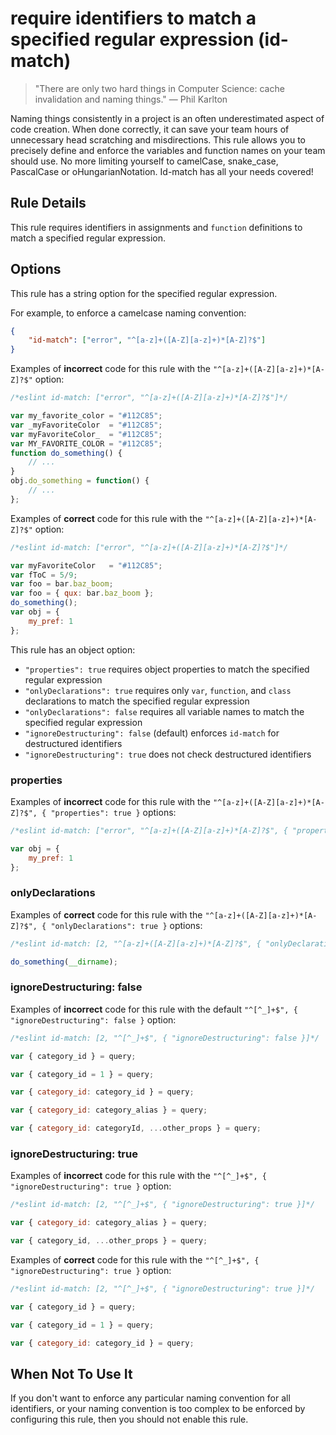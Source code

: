 # require identifiers to match a specified regular expression (id-match)

> "There are only two hard things in Computer Science: cache invalidation and naming things." — Phil Karlton

Naming things consistently in a project is an often underestimated aspect of code creation.
When done correctly, it can save your team hours of unnecessary head scratching and misdirections.
This rule allows you to precisely define and enforce the variables and function names on your team should use.
No more limiting yourself to camelCase, snake_case, PascalCase or oHungarianNotation. Id-match has all your needs covered!

## Rule Details

This rule requires identifiers in assignments and `function` definitions to match a specified regular expression.

## Options

This rule has a string option for the specified regular expression.

For example, to enforce a camelcase naming convention:

```json
{
    "id-match": ["error", "^[a-z]+([A-Z][a-z]+)*[A-Z]?$"]
}
```

Examples of **incorrect** code for this rule with the `"^[a-z]+([A-Z][a-z]+)*[A-Z]?$"` option:

```js
/*eslint id-match: ["error", "^[a-z]+([A-Z][a-z]+)*[A-Z]?$"]*/

var my_favorite_color = "#112C85";
var _myFavoriteColor  = "#112C85";
var myFavoriteColor_  = "#112C85";
var MY_FAVORITE_COLOR = "#112C85";
function do_something() {
    // ...
}
obj.do_something = function() {
    // ...
};
```

Examples of **correct** code for this rule with the `"^[a-z]+([A-Z][a-z]+)*[A-Z]?$"` option:

```js
/*eslint id-match: ["error", "^[a-z]+([A-Z][a-z]+)*[A-Z]?$"]*/

var myFavoriteColor   = "#112C85";
var fToC = 5/9;
var foo = bar.baz_boom;
var foo = { qux: bar.baz_boom };
do_something();
var obj = {
    my_pref: 1
};
```

This rule has an object option:

* `"properties": true` requires object properties to match the specified regular expression
* `"onlyDeclarations": true` requires only `var`, `function`, and `class` declarations to match the specified regular expression
* `"onlyDeclarations": false` requires all variable names to match the specified regular expression
* `"ignoreDestructuring": false` (default) enforces `id-match` for destructured identifiers
* `"ignoreDestructuring": true` does not check destructured identifiers

### properties

Examples of **incorrect** code for this rule with the `"^[a-z]+([A-Z][a-z]+)*[A-Z]?$", { "properties": true }` options:

```js
/*eslint id-match: ["error", "^[a-z]+([A-Z][a-z]+)*[A-Z]?$", { "properties": true }]*/

var obj = {
    my_pref: 1
};
```

### onlyDeclarations

Examples of **correct** code for this rule with the `"^[a-z]+([A-Z][a-z]+)*[A-Z]?$", { "onlyDeclarations": true }` options:

```js
/*eslint id-match: [2, "^[a-z]+([A-Z][a-z]+)*[A-Z]?$", { "onlyDeclarations": true }]*/

do_something(__dirname);
```

### ignoreDestructuring: false

Examples of **incorrect** code for this rule with the default `"^[^_]+$", { "ignoreDestructuring": false }` option:

```js
/*eslint id-match: [2, "^[^_]+$", { "ignoreDestructuring": false }]*/

var { category_id } = query;

var { category_id = 1 } = query;

var { category_id: category_id } = query;

var { category_id: category_alias } = query;

var { category_id: categoryId, ...other_props } = query;
```

### ignoreDestructuring: true

Examples of **incorrect** code for this rule with the `"^[^_]+$", { "ignoreDestructuring": true }` option:

```js
/*eslint id-match: [2, "^[^_]+$", { "ignoreDestructuring": true }]*/

var { category_id: category_alias } = query;

var { category_id, ...other_props } = query;
```

Examples of **correct** code for this rule with the `"^[^_]+$", { "ignoreDestructuring": true }` option:

```js
/*eslint id-match: [2, "^[^_]+$", { "ignoreDestructuring": true }]*/

var { category_id } = query;

var { category_id = 1 } = query;

var { category_id: category_id } = query;
```

## When Not To Use It

If you don't want to enforce any particular naming convention for all identifiers, or your naming convention is too complex to be enforced by configuring this rule, then you should not enable this rule.
